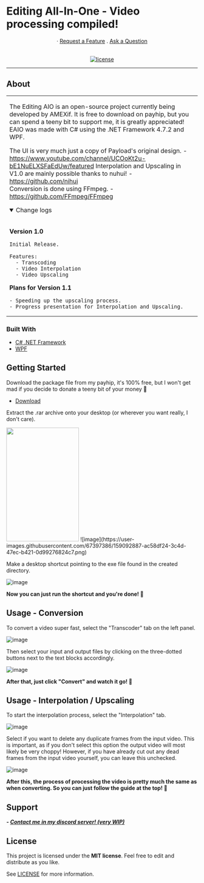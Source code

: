 
# **Editing All-In-One - Video processing compiled!**

<div align="center">
  ·
  <a href="https://forms.gle/fFiwvgmJLwqMfCAx9">Request a Feature</a>
  .
  <a href="https://discord.gg/mrFsZb5K4m">Ask a Question</a>
</div>

<div align="center">
<br />

[![license](https://img.shields.io/github/license/dec0dOS/amazing-github-template.svg?style=flat-square)](LICENSE)

</div>

</details>

---

## About

<table>
<tr>
<td>

The Editing AIO is an open-source project currently being developed by AMEXif. It is free to download on payhip, but you can spend a teeny bit to support me, it is greatly appreciated!
EAIO was made with C# using the .NET Framework 4.7.2 and WPF. 
  
The UI is very much just a copy of Payload's original design. - https://www.youtube.com/channel/UCOoKt2u-bE1NuELXSFaEdUw/featured
Interpolation and Upscaling in V1.0 are mainly possible thanks to nuhui! - https://github.com/nihui
<br>
Conversion is done using FFmpeg. - https://github.com/FFmpeg/FFmpeg
  
<details open>
<summary>Change logs</summary>
<br>
  
  **Version 1.0**
  
    Initial Release. 
  
    Features:
      - Transcoding
      - Video Interpolation
      - Video Upscaling
  
  **Plans for Version 1.1**
    
    - Speeding up the upscaling process.
    - Progress presentation for Interpolation and Upscaling.

</details>

</td>
</tr>
</table>

### Built With

- [C# .NET Framework](https://dotnet.microsoft.com/en-us/download/dotnet-framework/net472)
- [WPF](https://docs.microsoft.com/en-us/dotnet/desktop/wpf/getting-started/?view=netframeworkdesktop-4.8)

## Getting Started

Download the package file from my payhip, it's 100% free, but I won't get mad if you decide to donate a teeny bit of your money 💯

- [Download](https://payhip.com/b/InD9Z)

Extract the .rar archive onto your desktop (or wherever you want really, I don't care).

<img src="https://user-images.githubusercontent.com/67397386/159092887-ac58df24-3c4d-47ec-b421-0d99276824c7.png" width="191" height="299" />
![image](https://user-images.githubusercontent.com/67397386/159092887-ac58df24-3c4d-47ec-b421-0d99276824c7.png)

Make a desktop shortcut pointing to the exe file found in the created directory.

![image](https://user-images.githubusercontent.com/67397386/159092970-e381b7fb-2d43-453d-9227-b8f6cc7561b4.png)

**Now you can just run the shortcut and you're done! 🎉**

## Usage - Conversion

To convert a video super fast, select the "Transcoder" tab on the left panel.

![image](https://user-images.githubusercontent.com/67397386/159093140-d728b653-5569-4313-b41a-7963277daeb6.png)

Then select your input and output files by clicking on the three-dotted buttons next to the text blocks accordingly.

![image](https://user-images.githubusercontent.com/67397386/159093555-3b3a8114-ed43-492e-a316-5a9d952e9e7e.png)

**After that, just click "Convert" and watch it go! 🎉**

## Usage - Interpolation / Upscaling

To start the interpolation process, select the "Interpolation" tab.

![image](https://user-images.githubusercontent.com/67397386/159095495-299d45a6-a728-4059-9d9d-439bdab8f6de.png)

Select if you want to delete any duplicate frames from the input video. This is important, as if you don't select this option the output video will most likely be very choppy! However, if you have already cut out any dead frames from the input video yourself, you can leave this unchecked.

![image](https://user-images.githubusercontent.com/67397386/159095751-13564508-ddd6-4cb4-860f-a062a179550a.png)

**After this, the process of processing the video is pretty much the same as when converting. So you can just follow the guide at the top! 🎉**

## Support

***- [Contact me in my discord server! (very WIP)](https://discord.gg/mrFsZb5K4m)***

## License

This project is licensed under the **MIT license**. Feel free to edit and distribute as you like.

See [LICENSE](LICENSE) for more information.

